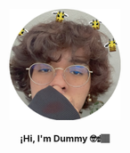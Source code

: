 <p align="center" width="300">
   <img align="center" width="200" src="/pp.png" />
   <h3 align="center">¡Hi, I'm Dummy 🤓☝🏽</h3>
</p>

